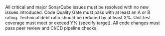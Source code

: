 All critical and major SonarQube issues must be resolved with no new issues introduced.
Code Quality Gate must pass with at least an A or B rating.
Technical debt ratio should be reduced by at least X%.
Unit test coverage must meet or exceed Y% (specify target).
All code changes must pass peer review and CI/CD pipeline checks.
